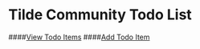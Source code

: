 Tilde Community Todo List
=========================

####[View Todo Items](https://github.com/tilde-community/todo/issues)
####[Add Todo Item](https://github.com/tilde-community/todo/issues/new)
